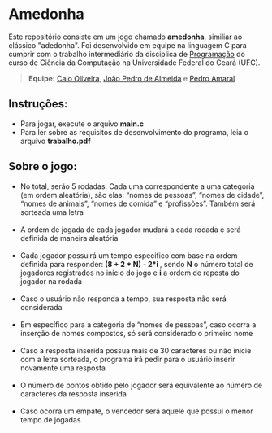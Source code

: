 # Amedonha
Este repositório consiste em um jogo chamado <b>amedonha</b>, similiar ao clássico "adedonha". Foi desenvolvido em equipe na linguagem C para cumprir com o trabalho intermediário da disciplica de <a href="https://cc.ufc.br/curso/matriz-curricular/?cod=CK0226">Programação</a> do curso de Ciência da Computação na Universidade Federal do Ceará (UFC).
<br>
> <b>Equipe:</b> <a href="https://github.com/caiofov">Caio Oliveira</a>, <a href="">João Pedro de Almeida</a> e <a href="https://github.com/pedrosfa">Pedro Amaral</a>

<h2>Instruções: </h2>
<ul>
<li>Para jogar, execute o arquivo <b>main.c</b></li>
<li>Para ler sobre as requisitos de desenvolvimento do programa, leia o arquivo <b>trabalho.pdf</b></li>
</ul>
  
<h2>Sobre o jogo: </h2>
<ul>
  
<li>No total, serão 5 rodadas. Cada uma correspondente a uma categoria (em ordem aleatória), são elas: “nomes de pessoas”, “nomes de cidade”, “nomes de animais”, “nomes de
comida” e “profissões”. Também será sorteada uma letra</li><br>
<li>A ordem de jogada de cada jogador mudará a cada rodada e será definida de maneira aleatória</li><br>
<li>Cada jogador possuirá um tempo especifico com base na ordem definida para responder:<b> (8 + 2 * N) - 2*i  </b>, sendo <b>N</b> o número total de jogadores registrados no início do jogo e <b>i</b> a ordem de reposta do jogador na rodada</li><br>
<li>Caso o usuário não responda a tempo, sua resposta não será considerada</li><br>
<li>Em específico para a categoria de “nomes de pessoas”, caso ocorra a inserção de nomes compostos, só será considerado o primeiro nome</li><br>
<li>Caso a resposta inserida possua mais de 30 caracteres ou não inicie com a letra sorteada, o programa irá pedir para o usuário inserir novamente uma resposta</li><br>
<li>O número de pontos obtido pelo jogador será equivalente ao número de caracteres da resposta inserida</li><br>
<li>Caso ocorra um empate, o vencedor será aquele que possui o menor tempo de jogadas</li><br>
</ul>
